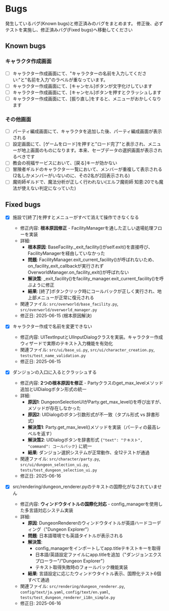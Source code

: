 # Bugs

発生しているバグ(Known bugs)と修正済みのバグをまとめます。
修正後、必ずテストを実施し、修正済みバグ(Fixed bugs)へ移動してください

## Known bugs

### キャラクタ作成画面
- [ ] キャラクター作成画面にて、"キャラクターの名前を入力してください:"と"名前を入力"のラベルが重なっています。
- [ ] キャラクター作成画面にて、[キャンセル]ボタンが文字化けしています
- [ ] キャラクター作成画面にて、[キャンセル]ボタンを押すとクラッシュします
- [ ] キャラクター作成画面にて、[振り直し]をすると、メニューがおかしくなります

### その他画面
- [ ] パーティ編成画面にて、キャラクタを追加した後、パーティ編成画面が表示される
- [ ] 設定画面にて、[ゲームをロード]を押すと"ロード完了"と表示され、メニューが地上画面のものになります。本来、セーブデータの選択画面が表示されるべきです
- [ ] 教会の祝福サービスにおいて、[戻る]キーが効かない
- [ ] 冒険者ギルドのキャラクター一覧において、メンバーが重複して表示される(2名しかメンバーがいないのに、その2名が2回表示される)
- [ ] 魔術師ギルドで、魔法分析が正しく行われない(エルフ魔術師 知恵:20でも魔法が使えない判定になっていた)

## Fixed bugs

- [x] 施設で[終了]を押すとメニューがすべて消えて操作できなくなる
  - 修正内容: **根本原因修正** - FacilityManagerを通した正しい退場処理フローを実装
  - 詳細: 
    * **根本原因**: BaseFacility._exit_facility()がself.exit()を直接呼び、FacilityManagerを経由していなかった
    * **問題**: FacilityManager.exit_current_facility()が呼ばれないため、on_facility_exit_callbackが実行されずOverworldManager.on_facility_exit()が呼ばれない
    * **解決策**: _exit_facility()をfacility_manager.exit_current_facility()を呼ぶように修正
    * **結果**: [終了]ボタンクリック時にコールバックが正しく実行され、地上部メニューが正常に復元される
  - 関連ファイル: `src/overworld/base_facility.py`, `src/overworld/overworld_manager.py`
  - 修正日: 2025-06-15 (根本原因解決)

- [x] キャラクター作成で名前を変更できない  
  - 修正内容: UITextInputとUIInputDialogクラスを実装。キャラクター作成ウィザードで実際のテキスト入力機能を有効化
  - 関連ファイル: `src/ui/base_ui.py`, `src/ui/character_creation.py`, `tests/test_name_validation.py`
  - 修正日: 2025-06-15

- [x] ダンジョンの入口に入るとクラッシュする
  - 修正内容: **2つの根本原因を修正** - Partyクラスのget_max_levelメソッド追加とUIDialogボタン形式の統一
  - 詳細:
    * **原因1**: DungeonSelectionUIがParty.get_max_level()を呼び出すが、メソッドが存在しなかった
    * **原因2**: UIDialogのボタン引数形式が不一致（タプル形式 vs 辞書形式）
    * **解決策1**: Party.get_max_level()メソッドを実装（パーティの最高レベルを返す）
    * **解決策2**: UIDialogボタンを辞書形式 `{"text": "テキスト", "command": コールバック}` に統一
    * **結果**: ダンジョン選択システムが正常動作、全12テストが通過
  - 関連ファイル: `src/character/party.py`, `src/ui/dungeon_selection_ui.py`, `tests/test_dungeon_selection_ui.py`
  - 修正日: 2025-06-16

- [x] src/rendering/dungeon_renderer.pyのテキストの国際化がなされていません
  - 修正内容: **ウィンドウタイトルの国際化対応** - config_managerを使用した多言語対応システム実装
  - 詳細:
    * **原因**: DungeonRendererのウィンドウタイトルが英語ハードコーディング（"Dungeon Explorer"）
    * **問題**: 日本語環境でも英語タイトルが表示される
    * **解決策**: 
      - config_managerをインポートしてapp.titleテキストキーを取得
      - 日本語/英語設定ファイルにapp.titleを追加（"ダンジョンエクスプローラー"/"Dungeon Explorer"）
      - テキスト取得失敗時のフォールバック機能実装
    * **結果**: 言語設定に応じたウィンドウタイトル表示、国際化テスト6個すべて通過
  - 関連ファイル: `src/rendering/dungeon_renderer.py`, `config/text/ja.yaml`, `config/text/en.yaml`, `tests/test_dungeon_renderer_i18n_simple.py`
  - 修正日: 2025-06-16


